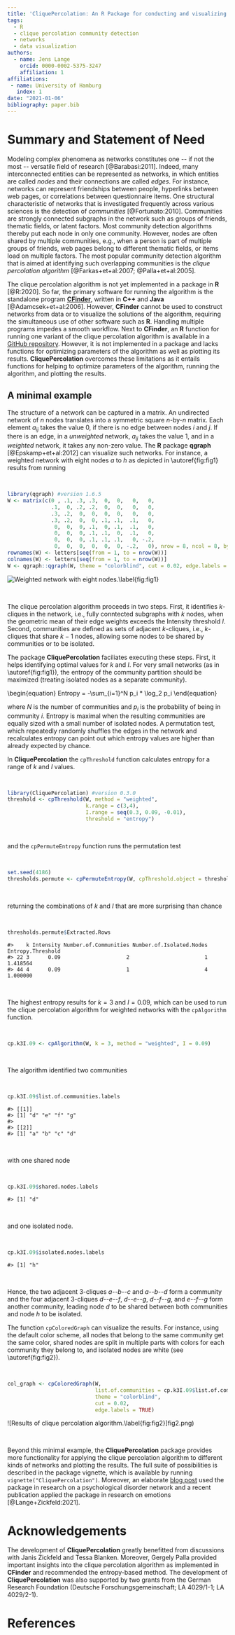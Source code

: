 ```yaml
---
title: 'CliquePercolation: An R Package for conducting and visualizing results of the clique percolation network community detection algorithm'
tags:
  - R
  - clique percolation community detection
  - networks
  - data visualization
authors:
  - name: Jens Lange
    orcid: 0000-0002-5375-3247
    affiliation: 1
affiliations:
 - name: University of Hamburg
   index: 1
date: "2021-01-06"
bibliography: paper.bib
---
```




# Summary and Statement of Need

Modeling complex phenomena as networks constitutes one -- if not the most -- versatile field of research [@Barabasi:2011]. Indeed, many interconnected entities can be represented as networks, in which entities are called *nodes* and their connections are called *edges*. For instance, networks can represent friendships between people, hyperlinks between web pages, or correlations between questionnaire items. One structural characteristic of networks that is investigated frequently across various sciences is the detection of *communities* [@Fortunato:2010]. Communities are strongly connected subgraphs in the network such as groups of friends, thematic fields, or latent factors. Most community detection algorithms thereby put each node in only one community. However, nodes are often shared by multiple communities, e.g., when a person is part of multiple groups of friends, web pages belong to different thematic fields, or items load on multiple factors. The most popular community detection algorithm that is aimed at identifying such overlapping communities is the *clique percolation algorithm* [@Farkas+et+al:2007; @Palla+et+al:2005].

The clique percolation algorithm is not yet implemented in a package in **R** [@R:2020]. So far, the primary software for running the algorithm is the standalone program [**CFinder**](http://www.cfinder.org/), written in **C++** and **Java** [@Adamcsek+et+al:2006]. However, **CFinder** cannot be used to construct networks from data or to visualize the solutions of the algorithm, requiring the simultaneous use of other software such as **R**. Handling multiple programs impedes a smooth workflow. Next to **CFinder**, an **R** function for running one variant of the clique percolation algorithm is available in a [GitHub repository](https://github.com/angelosalatino/CliquePercolationMethod-R). However, it is not implemented in a package and lacks functions for optimizing parameters of the algorithm as well as plotting its results. **CliquePercolation** overcomes these limitations as it entails functions for helping to optimize parameters of the algorithm, running the algorithm, and plotting the results.

## A minimal example

The structure of a network can be captured in a matrix. An undirected network of $n$ nodes translates into a symmetric square $n$-by-$n$ matrix. Each element $a_{ij}$ takes the value 0, if there is no edge between nodes $i$ and $j$. If there is an edge, in a *unweighted* network, $a_{ij}$ takes the value 1, and in a *weighted* network, it takes any non-zero value. The **R** package **qgraph** [@Epskamp+et+al:2012] can visualize such networks. For instance, a weighted network with eight nodes $a$ to $h$ as depicted in \autoref{fig:fig1} results from running

&nbsp;


```r
library(qgraph) #version 1.6.5
W <- matrix(c(0 , .1, .3, .3,  0,  0,   0,   0,
              .1,  0, .2, .2,  0,  0,   0,   0,
              .3, .2,  0,  0,  0,  0,   0,   0,
              .3, .2,  0,  0, .1, .1,  .1,   0,
               0,  0,  0, .1,  0, .1,  .1,   0,
               0,  0,  0, .1, .1,  0,  .1,   0,
               0,  0,  0, .1, .1, .1,   0, -.2,
               0,  0,  0,  0,  0,  0, -.2,   0), nrow = 8, ncol = 8, byrow = TRUE)
rownames(W) <- letters[seq(from = 1, to = nrow(W))]
colnames(W) <- letters[seq(from = 1, to = nrow(W))]
W <- qgraph::qgraph(W, theme = "colorblind", cut = 0.02, edge.labels = TRUE)
```

![Weighted network with eight nodes.\label{fig:fig1}](fig1.png)

&nbsp;

The clique percolation algorithm proceeds in two steps. First, it identifies $k$-cliques in the network, i.e., fully conntected subgraphs with $k$ nodes, when the geometric mean of their edge weights exceeds the Intensity threshold $I$. Second, communities are defined as sets of adjacent $k$-cliques, i.e., $k$-cliques that share $k - 1$ nodes, allowing some nodes to be shared by communities or to be isolated.

The package **CliquePercolation** faciliates executing these steps. First, it helps identifying optimal values for $k$ and $I$. For very small networks (as in \autoref{fig:fig1}), the entropy of the community partition should be maximized (treating isolated nodes as a separate community).

\begin{equation}
Entropy = -\sum_{i=1}^N p_i * \log_2 p_i
\end{equation}

where $N$ is the number of communities and $p_i$ is the probability of being in community $i$. Entropy is maximal when the resulting communities are equally sized with a small number of isolated nodes. A permutation test, which repeatedly randomly shuffles the edges in the network and recalculates entropy can point out which entropy values are higher than already expected by chance.

In **CliquePercolation** the `cpThreshold` function calculates entropy for a range of $k$ and $I$ values.

&nbsp;


```r
library(CliquePercolation) #version 0.3.0
threshold <- cpThreshold(W, method = "weighted",
                         k.range = c(3,4),
                         I.range = seq(0.3, 0.09, -0.01),
                         threshold = "entropy")
```

&nbsp;

and the `cpPermuteEntropy` function runs the permutation test

&nbsp;


```r
set.seed(4186)
thresholds.permute <- cpPermuteEntropy(W, cpThreshold.object = threshold)
```

&nbsp;

returning the combinations of $k$ and $I$ that are more surprising than chance

&nbsp;


```r
thresholds.permute$Extracted.Rows
```

```
#>    k Intensity Number.of.Communities Number.of.Isolated.Nodes Entropy.Threshold
#> 22 3      0.09                     2                        1          1.418564
#> 44 4      0.09                     1                        4          1.000000
```

&nbsp;

The highest entropy results for $k = 3$ and $I = 0.09$, which can be used to run the clique percolation algorithm for weighted networks with the `cpAlgorithm` function.

&nbsp;


```r
cp.k3I.09 <- cpAlgorithm(W, k = 3, method = "weighted", I = 0.09)
```

&nbsp;

The algorithm identified two communities

&nbsp;


```r
cp.k3I.09$list.of.communities.labels
```

```
#> [[1]]
#> [1] "d" "e" "f" "g"
#> 
#> [[2]]
#> [1] "a" "b" "c" "d"
```

&nbsp;

with one shared node

&nbsp;


```r
cp.k3I.09$shared.nodes.labels
```

```
#> [1] "d"
```

&nbsp;

and one isolated node.

&nbsp;


```r
cp.k3I.09$isolated.nodes.labels
```

```
#> [1] "h"
```

&nbsp;

Hence, the two adjacent 3-cliques $a$--$b$--$c$ and $a$--$b$--$d$ form a community and the four adjacent 3-cliques $d$--$e$--$f$, $d$--$e$--$g$, $d$--$f$--$g$, and $e$--$f$--$g$ form another community, leading node $d$ to be shared between both communities and node $h$ to be isolated.

The function `cpColoredGraph` can visualize the results. For instance, using the default color scheme, all nodes that belong to the same community get the same color, shared nodes are split in multiple parts with colors for each community they belong to, and isolated nodes are white (see \autoref{fig:fig2}).

&nbsp;


```r
col_graph <- cpColoredGraph(W,
                            list.of.communities = cp.k3I.09$list.of.communities.labels,
                            theme = "colorblind",
                            cut = 0.02,
                            edge.labels = TRUE)
```

![Results of clique percolation algorithm.\label{fig:fig2}]fig2.png)

&nbsp;

Beyond this minimal example, the **CliquePercolation** package provides more functionality for applying the clique percolation algorithm to different kinds of networks and plotting the results. The full suite of possibilities is described in the package vignette, which is available by running `vignette("CliquePercolation")`. Moreover, an elaborate [blog post](https://psych-networks.com/r-tutorial-clique-percolation-to-detect-communities-in-networks/) used the package in research on a psychological disorder network and a recent publication applied the package in research on emotions [@Lange+Zickfeld:2021].

# Acknowledgements

The development of **CliquePercolation** greatly benefitted from discussions with Janis Zickfeld and Tessa Blanken. Moreover, Gergely Palla provided important insights into the clique percolation algorithm as implemented in **CFinder** and recommended the entropy-based method. The development of **CliquePercolation** was also supported by two grants from the German Research Foundation (Deutsche Forschungsgemeinschaft; LA 4029/1-1; LA 4029/2-1).

# References
